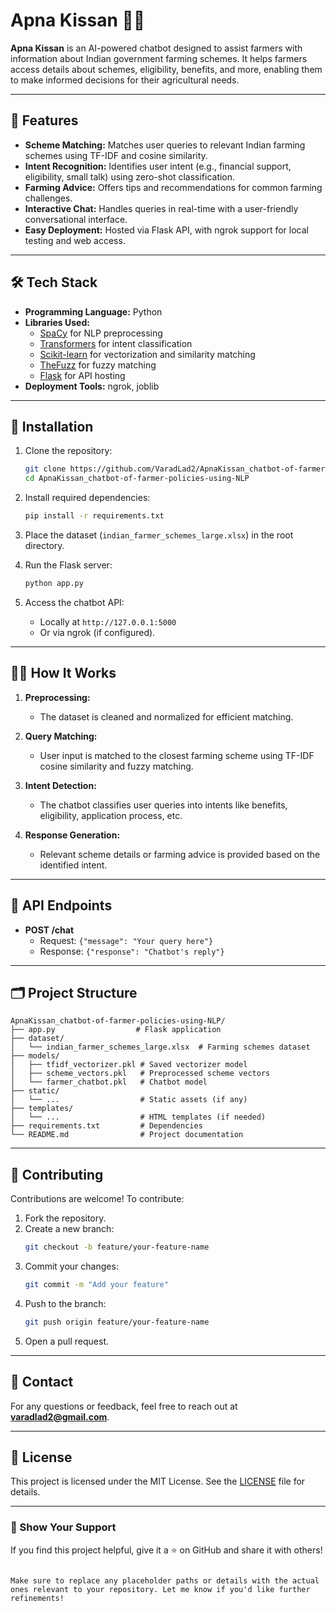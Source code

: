 
# Apna Kissan 🌾🤖

**Apna Kissan** is an AI-powered chatbot designed to assist farmers with information about Indian government farming schemes. It helps farmers access details about schemes, eligibility, benefits, and more, enabling them to make informed decisions for their agricultural needs.

---

## 🚀 Features

- **Scheme Matching:** Matches user queries to relevant Indian farming schemes using TF-IDF and cosine similarity.
- **Intent Recognition:** Identifies user intent (e.g., financial support, eligibility, small talk) using zero-shot classification.
- **Farming Advice:** Offers tips and recommendations for common farming challenges.
- **Interactive Chat:** Handles queries in real-time with a user-friendly conversational interface.
- **Easy Deployment:** Hosted via Flask API, with ngrok support for local testing and web access.

---

## 🛠️ Tech Stack

- **Programming Language:** Python
- **Libraries Used:**
  - [SpaCy](https://spacy.io) for NLP preprocessing
  - [Transformers](https://huggingface.co/transformers/) for intent classification
  - [Scikit-learn](https://scikit-learn.org/) for vectorization and similarity matching
  - [TheFuzz](https://github.com/seatgeek/thefuzz) for fuzzy matching
  - [Flask](https://flask.palletsprojects.com/) for API hosting
- **Deployment Tools:** ngrok, joblib

---

## 🧰 Installation

1. Clone the repository:
   ```bash
   git clone https://github.com/VaradLad2/ApnaKissan_chatbot-of-farmer-policies-using-NLP.git
   cd ApnaKissan_chatbot-of-farmer-policies-using-NLP
   ```

2. Install required dependencies:
   ```bash
   pip install -r requirements.txt
   ```

3. Place the dataset (`indian_farmer_schemes_large.xlsx`) in the root directory.

4. Run the Flask server:
   ```bash
   python app.py
   ```

5. Access the chatbot API:
   - Locally at `http://127.0.0.1:5000`
   - Or via ngrok (if configured).

---

## 🧑‍💻 How It Works

1. **Preprocessing:**
   - The dataset is cleaned and normalized for efficient matching.

2. **Query Matching:**
   - User input is matched to the closest farming scheme using TF-IDF cosine similarity and fuzzy matching.

3. **Intent Detection:**
   - The chatbot classifies user queries into intents like benefits, eligibility, application process, etc.

4. **Response Generation:**
   - Relevant scheme details or farming advice is provided based on the identified intent.

---

## 📄 API Endpoints

- **POST /chat**
  - Request: `{"message": "Your query here"}`
  - Response: `{"response": "Chatbot's reply"}`

---

## 🗂️ Project Structure

```
ApnaKissan_chatbot-of-farmer-policies-using-NLP/
├── app.py                  # Flask application
├── dataset/
│   └── indian_farmer_schemes_large.xlsx  # Farming schemes dataset
├── models/
│   ├── tfidf_vectorizer.pkl # Saved vectorizer model
│   ├── scheme_vectors.pkl   # Preprocessed scheme vectors
│   └── farmer_chatbot.pkl   # Chatbot model
├── static/
│   └── ...                  # Static assets (if any)
├── templates/
│   └── ...                  # HTML templates (if needed)
├── requirements.txt         # Dependencies
└── README.md                # Project documentation
```

---

## 🤝 Contributing

Contributions are welcome! To contribute:

1. Fork the repository.
2. Create a new branch:
   ```bash
   git checkout -b feature/your-feature-name
   ```
3. Commit your changes:
   ```bash
   git commit -m "Add your feature"
   ```
4. Push to the branch:
   ```bash
   git push origin feature/your-feature-name
   ```
5. Open a pull request.

---

## 📧 Contact

For any questions or feedback, feel free to reach out at **varadlad2@gmail.com**.

---

## 📜 License

This project is licensed under the MIT License. See the [LICENSE](LICENSE) file for details.

---

### 🌟 Show Your Support

If you find this project helpful, give it a ⭐ on GitHub and share it with others!
```

Make sure to replace any placeholder paths or details with the actual ones relevant to your repository. Let me know if you'd like further refinements!
